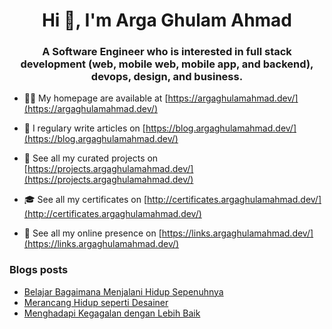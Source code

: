 <h1 align="center">Hi 👋, I'm Arga Ghulam Ahmad</h1>
<h3 align="center">A Software Engineer who is interested in full stack development (web, mobile web, mobile app, and backend), devops, design, and business.</h3>

- 👨‍💻 My homepage are available at [https://argaghulamahmad.dev/](https://argaghulamahmad.dev/)

- 📝 I regulary write articles on [https://blog.argaghulamahmad.dev/](https://blog.argaghulamahmad.dev/)

- 🚧 See all my curated projects on [https://projects.argaghulamahmad.dev/](https://projects.argaghulamahmad.dev/)

- 🎓 See all my certificates on [http://certificates.argaghulamahmad.dev/](http://certificates.argaghulamahmad.dev/)

- 🔗 See all my online presence on [https://links.argaghulamahmad.dev/](https://links.argaghulamahmad.dev/)

### Blogs posts
<!-- BLOG-POST-LIST:START -->
- [Belajar Bagaimana Menjalani Hidup Sepenuhnya](https://blog.argaghulamahmad.dev/2021/11/06/belajar-bagaimana-menjalani-hidup-sepenuhnya/)
- [Merancang Hidup seperti Desainer](https://blog.argaghulamahmad.dev/2021/11/06/merancang-hidup-seperti-desainer/)
- [Menghadapi Kegagalan dengan Lebih Baik](https://blog.argaghulamahmad.dev/2021/11/06/menghadapi-kegagalan-dengan-lebih-baik/)
<!-- BLOG-POST-LIST:END -->
